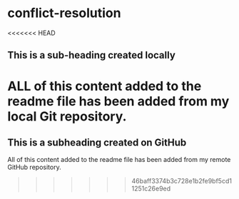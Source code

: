 # conflict-resolution

<<<<<<< HEAD
## This is a sub-heading created locally

ALL of this content added to the readme file has been added from my local Git repository.
=======
## This is a subheading created on GitHub

All of this content added to the readme file has been added from my remote GitHub repository.
>>>>>>> 46baff3374b3c728e1b2fe9bf5cd11251c26e9ed
